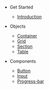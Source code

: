 * Get Started
  * [Introduction](README.md)

* Objects
  * [Container](objects/container.md)
  * [Grid](objects/grid.md)
  * [Section](objects/section.md)
  * [Table](objects/table.md)

* Components
  * [Button](components/button.md)
  * [Input](components/input.md)
  * [Progress-bar](components/progress-bar.md)
